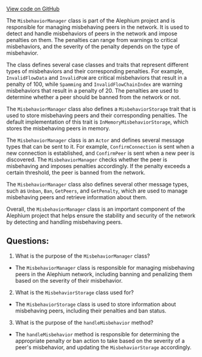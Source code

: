 [View code on GitHub](https://github.com/alephium/alephium/flow/src/main/scala/org/alephium/flow/network/broker/MisbehaviorManager.scala)

The `MisbehaviorManager` class is part of the Alephium project and is responsible for managing misbehaving peers in the network. It is used to detect and handle misbehaviors of peers in the network and impose penalties on them. The penalties can range from warnings to critical misbehaviors, and the severity of the penalty depends on the type of misbehavior.

The class defines several case classes and traits that represent different types of misbehaviors and their corresponding penalties. For example, `InvalidFlowData` and `InvalidPoW` are critical misbehaviors that result in a penalty of 100, while `Spamming` and `InvalidFlowChainIndex` are warning misbehaviors that result in a penalty of 20. The penalties are used to determine whether a peer should be banned from the network or not.

The `MisbehaviorManager` class also defines a `MisbehaviorStorage` trait that is used to store misbehaving peers and their corresponding penalties. The default implementation of this trait is `InMemoryMisbehaviorStorage`, which stores the misbehaving peers in memory.

The `MisbehaviorManager` class is an `Actor` and defines several message types that can be sent to it. For example, `ConfirmConnection` is sent when a new connection is established, and `ConfirmPeer` is sent when a new peer is discovered. The `MisbehaviorManager` checks whether the peer is misbehaving and imposes penalties accordingly. If the penalty exceeds a certain threshold, the peer is banned from the network.

The `MisbehaviorManager` class also defines several other message types, such as `Unban`, `Ban`, `GetPeers`, and `GetPenalty`, which are used to manage misbehaving peers and retrieve information about them.

Overall, the `MisbehaviorManager` class is an important component of the Alephium project that helps ensure the stability and security of the network by detecting and handling misbehaving peers.
## Questions: 
 1. What is the purpose of the `MisbehaviorManager` class?
- The `MisbehaviorManager` class is responsible for managing misbehaving peers in the Alephium network, including banning and penalizing them based on the severity of their misbehavior.

2. What is the `MisbehaviorStorage` class used for?
- The `MisbehaviorStorage` class is used to store information about misbehaving peers, including their penalties and ban status.

3. What is the purpose of the `handleMisbehavior` method?
- The `handleMisbehavior` method is responsible for determining the appropriate penalty or ban action to take based on the severity of a peer's misbehavior, and updating the `MisbehaviorStorage` accordingly.